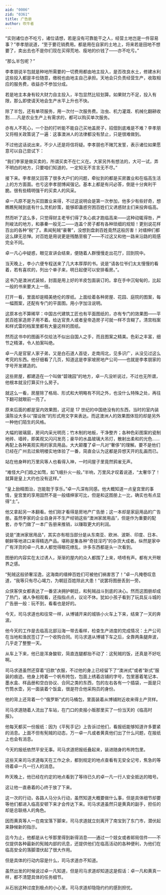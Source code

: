 ```yaml
---
aid: "0006"
zid: "0361"
title: 广告册
author: 吹牛者
---
```


“实则诸位亦不吃亏，诸位请想，若是没有可靠能干之人，经营土地岂是一件容易事？”李孝朋说道，“至于要花销费用。都是用在自家的土地上，将来若是田地不想要了，卖出去也不是你们现在买得荒地、瘦地的价钱了——亦不吃亏。”

“那么半包呢？”

李孝朋说半包就是种地所需要的一切费用都由地主投入，是否改良水土，修建水利这些投入都是丰俭随意，缴税也由地主自己承担。天地会只负责经营生产，收取相应的服务费，收益亦不参加分成。

若是地主本身有较大财力自主投入，半包显然比较划算。如果财力不足，投入有限，那么即使请天地会生产水平上升也不快。

除了半包，还有单项服务，用一次付一次服务费。治虫、机力灌溉、机械化翻耕收割……凡是农业生产上有需求的，都可以购买单次服务。

亦有人不死心，一个劲的打听能不能自己买地盖房子，招佃到底难是不难？李孝朋又将相关政策说了一遍：这事澳洲人的法律都没有禁止，只是很难做到。

不过他这话说出来，不少人还是将信将疑。李孝朋也不赌咒发誓，表示诸位如果愿意可以自己尝试下：

“我们李家是做买卖的，所谓买卖不在仁义在。大家另外有想法的，大可一试，弄不明白的地方，只要咱们知道的，一定知无不言言无不尽。”

接下来。李孝朋又回答了很多大户们的问题，牵扯到的都是买房置业和在临高生活上的方方面面。也亏这李孝朋博闻强记。基本上都是有问必答，倒是十分爽利干脆。很有些精明强干的买卖人的风采。

卓一凡原不是为买田置业来得，不过这说明会是第一次参加，他多少有些好奇，想瞧瞧髡贼到底有什么灵机妙策，能够即蛊惑穷困百姓们又诱惑财主们来投奔临高。

然而听了这么多，只觉得财主老爷们得了失心疯才跑临高来——这种动辄得咎，严刑峻法的地方，和暴秦一般无二——连盖个房子都有各种琐细的规矩！更别说花样百出的各种“税”了。素闻髡贼“豪奢”，没想到盘剥百姓竟然这般厉害！对缙绅们都这么肆无忌惮。对百姓是用说更是残酷至极了——不过这又和他一路来沿路的观感完全不同。

卓一凡心中疑惑，眼见宣讲会结束，便随着人群慢慢走出花厅，回到院中。

当天晚上，李小六便专程送来了几大本厚厚的书。说是“请各位爷们太太慢慢的看着，若有喜欢的，列出个单子来，明日起便可以安排看房。”。

这书乃是澳洲式装帧，封面是用上好的羊皮包面装订的。拿在手中沉甸甸的，比起一般的书来要大上一倍。

打开一看，里面却是精美绝伦的厚纸。上面绘着各种房屋、花园、庭院的图案，每一幅图案，还配有专门的平面图。用小字加注说明。

这原本也不算稀罕：中国古代建筑工匠也有平面图纸的，亦有专门的效果图——平民百姓家造房子用不着。给达官贵人或者皇帝造房子可就一样不含糊了。清宫档案和样式雷的档案里都有大量这样的图纸。

然而这书中的图画不仅绘法不似出自国人之手，而且图案之精美。色彩之丰富，细节之精湛，令人拍案叫绝。

卓一凡是官宦人家子弟，又是白石道人首徒，走南闯北，见多识广，从没见过这么考究的东西。他仔细看了几页，知道这是李家坡房地产公司——也就是李孝朋家的字号开发建造的。

这些房屋，都建造在一个叫做“碧瑰园”的地方，卓一凡没听说过，不过也无所谓，他根本就没打算买什么房子。

就这么一看，房屋除了格局、形式和大明略有不同之外，也没什么特殊之处，再往下翻可就眼前一亮了。

原来后面的都是室内效果图，这可是 17 世纪的中国绝没有的东西，当时的室内装潢陈设大多以“摆设账”的形式用文字来表达。而这澳洲人的效果图体现的却是另外一种他们陌生的风格。

大幅的玻璃窗，房间内采光明亮；竹木制的地板，干净整齐；各种色彩图案的瓷制地砖、墙砖，即美观又闪闪发亮；豪华的水晶玻璃大吊灯，散射出柔和的光色……再配上各种美观实用的家具用品，大大颠覆了卓一凡对“奢侈”的理解。要不是他们已经在广州去过紫明楼实地体验了一番，简直会认为这都是异想天开的乱画而已。

站在他身畔的万里风等人也看得入神，一时间屋子里竟然鸦雀无声。

“难怪大户们趋之如骛，如飞蛾扑火一般。”半响，万里风才叹着说道，“太奢华了！就算是皇上大约也没有这样。”

“皇上励精图治，岂能耽于享乐。”卓一凡深有同感。他大概知道一点皇宫里的事情，皇宫里的享用固然不是一般缙绅家可比，但是和这图册上一比，确实也有点显得“土”。

他又拿起另一本翻看。他们刚才看得是房地产广告册；这一本却是家庭用品的广告册。虽然李家的企业自身并不生产经销这些“澳洲家居用品”，但是作为重要的配套，亦专门做了一本广告册来推销，以赚取更大的利润。

说是“澳洲家居用品”，其实亦有相当部分是从东南亚、欧洲、波斯、印度、日本、朝鲜等地进口来得精选产品。堪称是集各种“奇技淫巧”的杂货大成者。纵然是家中广有洋货的卓一凡本人都觉得眼花缭乱，许多东西都是头一次看到。

图册的内容实在太过诱人，渐渐的屋内的众人都围了上来，啧啧有声。都有大开眼界之感。

“髡贼这般骄奢淫逸，这海南的缙绅百姓们可被他们祸害苦了！”卓一凡掩卷叹息道，“我等只有尽心竭力，为朝廷百姓除此大患！”说罢将图册丢到一旁。

众侠客侠女都表达了一番坚决拥护朝廷，和髡贼战斗到底的决心。然而这图册却成了热门，诸人争相观看，还指指点点，议论不休。犹如小孩子看到了玩具反斗城的广告册一般：玩不到，看看也是好的。

今天，司马求道也和往常一样，从博铺开来的城铁小火车上下来，结束了一天的奔波。

他今天的工作是去临高北部沿海一带去看样，检查生产进度的完成情况：土产公司在当地和渔民签订了一个收购合同。司马求道从博铺下车之后，全靠两条腿奔波，几乎走了整整一天。

从车上下来，他已是浑身酸软，简直连腿都抬不动了：这髡贼的饭，还真是不好吃啊。

司马求道虽然还穿着“旧款”衣服，不过他的身上已经留下了“澳洲式”或者“新式”服装的痕迹。他身上挎着一个帆布挎包，包面上绣着店铺的字号，包里塞着笔记本、墨水盒、样品册和空白协议、合同之类的东西，包的左右各有一个插袋，一面是只竹筒水壶，另一面装着个饭盒，很是符合他采购员的身份。

他的背上还背着一个“俄罗斯”式的马桶包，里面装着从博铺附近收来得土产货样。

司马求道随着人流出了车站，在门口的卖报小贩那里买了一份当天的《临高时报》。

他每天都买一份报纸：因为《平髡手记》上告诉过他们，看报纸能够知道许多要紧的消息。上面不但有髡贼的动态，万一卓一凡或者黄真他们出了什么问题，在报纸上也会有消息。

今天的报纸依然平安无事。司马求道把报纸叠起来，装进随身的布挎包里。

这些天来司马求道每天在工作之余，都到规定的地点查看有无安全记号，焦急的等待着卓一凡一行人的消息。

昨天晚上，他已经在约定的地点看到了等待已久的卓一凡一行人安全抵达的暗号。

这让他一直悬着的心终于放了下来。

这一次的行动，各路人马分头行动，虽然知道大概要做什么事，但是具体细节却要等他们都进入临高安顿下来才会传达下来。司马求道虽然只是黄真的副手，担任的却是总联络人的角色。

因而黄真等人一在南宝落下脚来，司马求道就立刻离开了南宝到了东门市，潜伏起来静候新的指示。

迄今为止，他都是从七爷那里得到新得消息——通过一个妓女或者邮局信件——不仅提供各种最新的髡贼内部的讯息，还提供他们在临高活动的各种便利，为他们在临高安全的落脚潜伏起了很大作用。

但是具体的行动内容是什么，司马求道亦不知道。

虽然出发的时候说过卓一凡知道，但是司马求道却知道这是假话：卓一凡和黄真一样，都不清楚具体的任务细节。

从石翁这种过度到极点的小心里。司马求道却隐隐约约的感到担忧。
